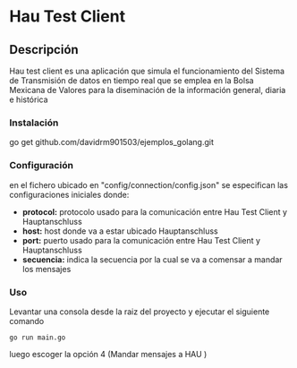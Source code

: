 # Hau Test Client

## Descripción
Hau test client es una aplicación que simula el funcionamiento del Sistema de Transmisión de datos en tiempo
real que se emplea en la Bolsa Mexicana de Valores para la diseminación de la información general, diaria e histórica

### Instalación
go get github.com/davidrm901503/ejemplos_golang.git

### Configuración
en el fichero ubicado en "config/connection/config.json" se especifican las configuraciones iniciales donde:
- **protocol:** protocolo usado para la comunicación entre Hau Test Client y Hauptanschluss
- **host:** host donde va a estar ubicado Hauptanschluss
- **port:** puerto usado para la comunicación entre Hau Test Client y Hauptanschluss
- **secuencia:** indica la secuencia por la cual se va a comensar a mandar los mensajes

### Uso

Levantar una consola desde la raiz del proyecto y ejecutar el siguiente comando

``` go run main.go ```

luego escoger la opción 4 (Mandar mensajes a HAU )

